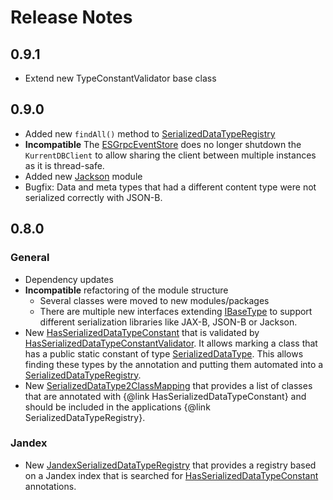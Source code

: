 # Release Notes

## 0.9.1
- Extend new TypeConstantValidator base class 

## 0.9.0
- Added new `findAll()` method to [SerializedDataTypeRegistry](api/src/main/java/org/fuin/esc/api/SerializedDataTypeRegistry.java)
- **Incompatible** The [ESGrpcEventStore](esgrpc/src/main/java/org/fuin/esc/esgrpc/ESGrpcEventStore.java) does no longer shutdown the `KurrentDBClient` to allow sharing the client between multiple instances as it is thread-safe.
- Added new [Jackson](jackson) module
- Bugfix: Data and meta types that had a different content type were not serialized correctly with JSON-B. 

## 0.8.0

### General
- Dependency updates
- **Incompatible** refactoring of the module structure
  - Several classes were moved to new modules/packages
  - There are multiple new interfaces extending [IBaseType](api/src/main/java/org/fuin/esc/api/IBaseType.java) to support different serialization libraries like JAX-B, JSON-B or Jackson.
- New [HasSerializedDataTypeConstant](api/src/main/java/org/fuin/esc/api/HasSerializedDataTypeConstant.java) that is validated by [HasSerializedDataTypeConstantValidator](api/src/main/java/org/fuin/esc/api/HasSerializedDataTypeConstantValidator.java).
  It allows marking a class that has a public static constant of type [SerializedDataType](api/src/main/java/org/fuin/esc/api/SerializedDataType.java).
  This allows finding these types by the annotation and putting them automated into a [SerializedDataTypeRegistry](api/src/main/java/org/fuin/esc/api/SerializedDataTypeRegistry.java).
- New [SerializedDataType2ClassMapping](api/src/main/java/org/fuin/esc/api/SerializedDataTypesRegistrationRequest.java) that provides a list of classes that are annotated
  with {@link HasSerializedDataTypeConstant} and should be included in the applications {@link SerializedDataTypeRegistry}. 
  
### Jandex
- New [JandexSerializedDataTypeRegistry](client/src/main/java/org/fuin/esc/client/JandexSerializedDataTypeRegistry.java) that provides a registry based on a Jandex index that is searched for [HasSerializedDataTypeConstant](api/src/main/java/org/fuin/esc/api/HasSerializedDataTypeConstant.java) annotations.
